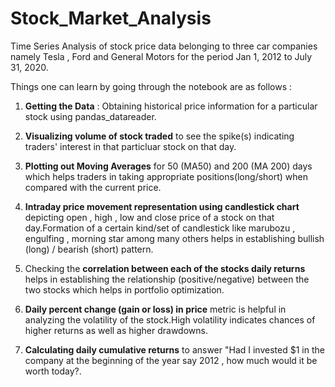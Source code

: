 # Stock_Market_Analysis

Time Series Analysis of stock price data belonging to three car companies namely Tesla , Ford and General Motors for the period Jan 1, 2012 to July 31, 2020.

Things one can learn by going through the notebook are as follows : 

1. **Getting the Data** : Obtaining historical price information for a particular stock using pandas_datareader.

2. **Visualizing volume of stock traded** to see the spike(s) indicating traders' interest in that particluar stock on that day.

3. **Plotting out Moving Averages** for 50 (MA50) and 200 (MA 200) days which helps traders in taking appropriate positions(long/short) when compared with the current price.

4. **Intraday price movement representation using candlestick chart** depicting open , high , low and close price of a stock on that day.Formation of a certain kind/set of candlestick like marubozu , engulfing , morning star among many others helps in establishing bullish (long) / bearish (short) pattern.

5. Checking the **correlation between each of the stocks daily returns** helps in establishing the relationship (positive/negative) between the two stocks which helps in portfolio optimization.

6. **Daily percent change (gain or loss) in price** metric is helpful in analyzing the volatility of the stock.High volatility indicates chances of higher returns as well as higher drawdowns.

7. **Calculating daily cumulative returns** to answer "Had I invested $1 in the company at the beginning of the year say 2012 , how much would it be worth today?.
